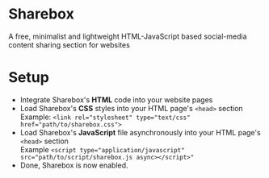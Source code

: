 # Sharebox
A free, minimalist and lightweight HTML-JavaScript based social-media content sharing section for websites

# Setup
* Integrate Sharebox's <b>HTML</b> code into your website pages<br>
* Load Sharebox's <b>CSS</b> styles into your HTML page's `<head>` section<br>
  Example: `<link rel="stylesheet" type="text/css" href="path/to/sharebox.css">`<br>
* Load Sharebox's <b>JavaScript</b> file asynchronously into your HTML page's `<head>` section<br>
  Example `<script type="application/javascript" src="path/to/script/sharebox.js async></script>"`<br>
* Done, Sharebox is now enabled.
